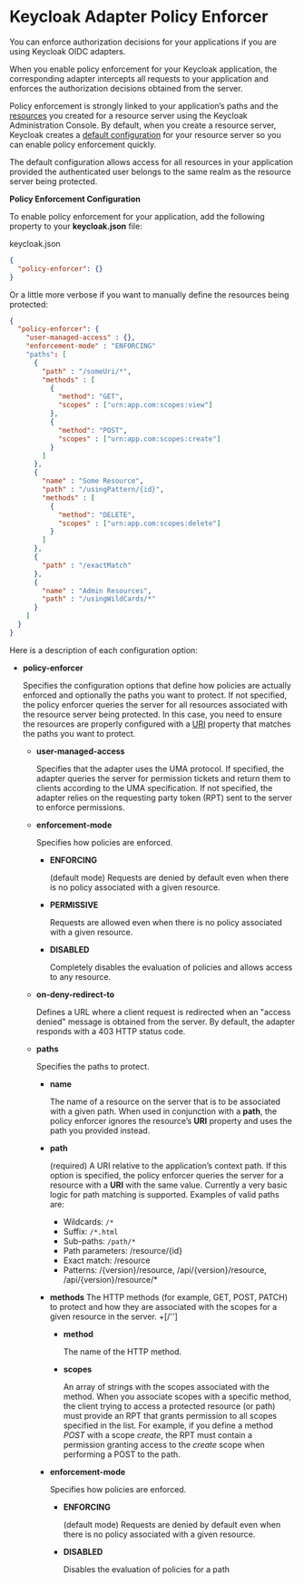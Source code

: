 # Keycloak Adapter Policy Enforcer

You can enforce authorization decisions for your applications if you are using Keycloak OIDC adapters.

When you enable policy enforcement for your Keycloak application, the corresponding adapter intercepts all requests to your application and enforces the authorization decisions obtained from the server.

Policy enforcement is strongly linked to your application’s paths and the [resources](https://wjw465150.gitbooks.io/keycloak-documentation/content/authorization\_services/topics/resource/overview.html#\_resource\_overview) you created for a resource server using the Keycloak Administration Console. By default, when you create a resource server, Keycloak creates a [default configuration](https://wjw465150.gitbooks.io/keycloak-documentation/content/authorization\_services/topics/resource-server/default-config.html#\_resource\_server\_default\_config) for your resource server so you can enable policy enforcement quickly.

The default configuration allows access for all resources in your application provided the authenticated user belongs to the same realm as the resource server being protected.

**Policy Enforcement Configuration**

To enable policy enforcement for your application, add the following property to your **keycloak.json** file:

keycloak.json

```json
{
  "policy-enforcer": {}
}
```

Or a little more verbose if you want to manually define the resources being protected:

```json
{
  "policy-enforcer": {
    "user-managed-access" : {},
    "enforcement-mode" : "ENFORCING"
    "paths": [
      {
        "path" : "/someUri/*",
        "methods" : [
          {
            "method": "GET",
            "scopes" : ["urn:app.com:scopes:view"]
          },
          {
            "method": "POST",
            "scopes" : ["urn:app.com:scopes:create"]
          }
        ]
      },
      {
        "name" : "Some Resource",
        "path" : "/usingPattern/{id}",
        "methods" : [
          {
            "method": "DELETE",
            "scopes" : ["urn:app.com:scopes:delete"]
          }
        ]
      },
      {
        "path" : "/exactMatch"
      },
      {
        "name" : "Admin Resources",
        "path" : "/usingWildCards/*"
      }
    ]
  }
}
```

Here is a description of each configuration option:

*   **policy-enforcer**

    Specifies the configuration options that define how policies are actually enforced and optionally the paths you want to protect. If not specified, the policy enforcer queries the server for all resources associated with the resource server being protected. In this case, you need to ensure the resources are properly configured with a [URI](https://wjw465150.gitbooks.io/keycloak-documentation/content/authorization\_services/topics/resource/create.html#\_resource\_create\_uri) property that matches the paths you want to protect.

    *   **user-managed-access**

        Specifies that the adapter uses the UMA protocol. If specified, the adapter queries the server for permission tickets and return them to clients according to the UMA specification. If not specified, the adapter relies on the requesting party token (RPT) sent to the server to enforce permissions.
    *   **enforcement-mode**

        Specifies how policies are enforced.

        *   **ENFORCING**

            (default mode) Requests are denied by default even when there is no policy associated with a given resource.
        *   **PERMISSIVE**

            Requests are allowed even when there is no policy associated with a given resource.
        *   **DISABLED**

            Completely disables the evaluation of policies and allows access to any resource.
    *   **on-deny-redirect-to**

        Defines a URL where a client request is redirected when an "access denied" message is obtained from the server. By default, the adapter responds with a 403 HTTP status code.
    *   **paths**

        Specifies the paths to protect.

        *   **name**

            The name of a resource on the server that is to be associated with a given path. When used in conjunction with a **path**, the policy enforcer ignores the resource’s **URI** property and uses the path you provided instead.
        *   **path**

            (required) A URI relative to the application’s context path. If this option is specified, the policy enforcer queries the server for a resource with a **URI** with the same value. Currently a very basic logic for path matching is supported. Examples of valid paths are:

            * Wildcards: `/*`
            * Suffix: `/*.html`
            * Sub-paths: `/path/*`
            * Path parameters: /resource/{id}
            * Exact match: /resource
            * Patterns: /{version}/resource, /api/{version}/resource, /api/{version}/resource/\*
        * **methods** The HTTP methods (for example, GET, POST, PATCH) to protect and how they are associated with the scopes for a given resource in the server. +\[/'']
          *   **method**

              The name of the HTTP method.
          *   **scopes**

              An array of strings with the scopes associated with the method. When you associate scopes with a specific method, the client trying to access a protected resource (or path) must provide an RPT that grants permission to all scopes specified in the list. For example, if you define a method _POST_ with a scope _create_, the RPT must contain a permission granting access to the _create_ scope when performing a POST to the path.
        *   **enforcement-mode**

            Specifies how policies are enforced.

            *   **ENFORCING**

                (default mode) Requests are denied by default even when there is no policy associated with a given resource.
            *   **DISABLED**

                Disables the evaluation of policies for a path
